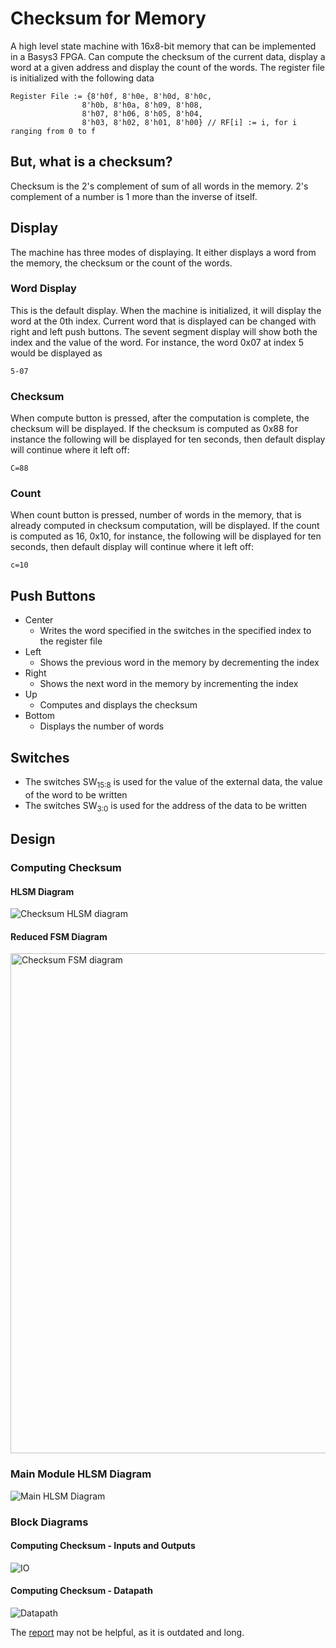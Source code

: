 # Checksum for Memory
A high level state machine with 16x8-bit memory that can be implemented in a Basys3 FPGA. Can compute the checksum of the current data, display a word at a given address and display the count of the words. The register file is initialized with the following data
````
Register File := {8'h0f, 8'h0e, 8'h0d, 8'h0c,
                8'h0b, 8'h0a, 8'h09, 8'h08,
                8'h07, 8'h06, 8'h05, 8'h04,
                8'h03, 8'h02, 8'h01, 8'h00} // RF[i] := i, for i ranging from 0 to f
````

## But, what is a checksum?
Checksum is the 2's complement of sum of all words in the memory. 2's complement of a number is 1 more than the inverse of itself.

## Display
The machine has three modes of displaying. It either displays a word from the memory, the checksum or the count of the words.
### Word Display
This is the default display. When the machine is initialized, it will display the word at the 0th index. Current word that is displayed can be changed with right and left push buttons. The sevent segment display will show both the index and the value of the word. For instance, the word 0x07 at index 5 would be displayed as
````
5-07
````
### Checksum
When compute button is pressed, after the computation is complete, the checksum will be displayed. If the checksum is computed as 0x88 for instance the following will be displayed for ten seconds, then default display will continue where it left off:
````
C=88
````
### Count
When count button is pressed, number of words in the memory, that is already computed in checksum computation, will be displayed. If the count is computed as 16, 0x10, for instance, the following will be displayed for ten seconds, then default display will continue where it left off:
````
c=10
````
## Push Buttons
- Center
  - Writes the word specified in the switches in the specified index to the register file
- Left
  - Shows the previous word in the memory by decrementing the index
- Right
  - Shows the next word in the memory by incrementing the index
- Up
  - Computes and displays the checksum
- Bottom
  - Displays the number of words

## Switches
- The switches SW<sub>15:8</sub> is used for the value of the external data, the value of the word to be written
- The switches SW<sub>3:0</sub> is used for the address of the data to be written
## Design

### Computing Checksum

#### HLSM Diagram
![Checksum HLSM diagram](https://github.com/zubeyir-bodur/Checksum/blob/master/img/model%20hlsm%204.png)
#### Reduced FSM Diagram
<img src="https://github.com/zubeyir-bodur/Checksum/blob/master/img/controller%20fsm.jpg" alt="Checksum FSM diagram" width="640" height="800">

### Main Module HLSM Diagram
![Main HLSM Diagram](https://github.com/zubeyir-bodur/Checksum/blob/master/img/view%20logic%20hlsm.jpg)

### Block Diagrams

#### Computing Checksum - Inputs and Outputs
![IO](https://github.com/zubeyir-bodur/Checksum/blob/master/img/I-O.jpg)

#### Computing Checksum - Datapath
![Datapath](https://github.com/zubeyir-bodur/Checksum/blob/master/img/datapath.jpg)

The [report](https://github.com/zubeyir-bodur/Checksum/blob/master/Report.pdf) may not be helpful, as it is outdated and long.


